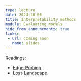 ```yaml
---
type: lecture
date: 2024-10-08
title: Interpretability methods
module: Evaluating models
hide_from_announcments: true
links: 
 - url: coming soon
   name: slides
---
```

Readings:
 - [Edge Probing](https://arxiv.org/abs/1905.06316)
 - [Loss Landscape](https://arxiv.org/abs/1712.09913)
